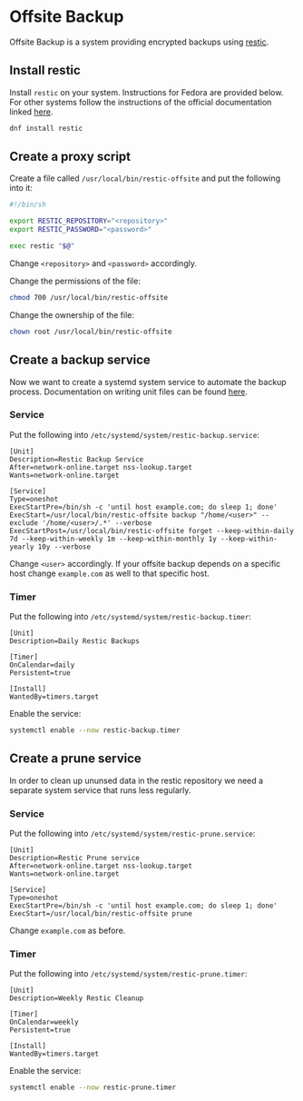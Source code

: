 # Offsite Backup
Offsite Backup is a system providing
encrypted backups using [restic](https://restic.net/).

## Install restic
Install `restic` on your system. Instructions
for Fedora are provided below. For 
other systems follow the instructions of the 
official documentation linked 
[here](https://restic.readthedocs.io/en/stable/020_installation.html).

```sh
dnf install restic
```

## Create a proxy script
Create a file called `/usr/local/bin/restic-offsite` and 
put the following into it:
```sh
#!/bin/sh

export RESTIC_REPOSITORY="<repository>"
export RESTIC_PASSWORD="<password>"

exec restic "$@"
```
Change `<repository>` and `<password>` accordingly.

Change the permissions of the file:
```sh
chmod 700 /usr/local/bin/restic-offsite
```

Change the ownership of the file:
```sh
chown root /usr/local/bin/restic-offsite
```

## Create a backup service
Now we want to create a systemd system service
to automate the backup process. Documentation
on writing unit files can be found
[here](https://wiki.archlinux.org/title/Systemd#Writing_unit_files).

### Service
Put the following into `/etc/systemd/system/restic-backup.service`:
```
[Unit]
Description=Restic Backup Service
After=network-online.target nss-lookup.target
Wants=network-online.target

[Service]
Type=oneshot
ExecStartPre=/bin/sh -c 'until host example.com; do sleep 1; done'
ExecStart=/usr/local/bin/restic-offsite backup "/home/<user>" --exclude '/home/<user>/.*' --verbose
ExecStartPost=/usr/local/bin/restic-offsite forget --keep-within-daily 7d --keep-within-weekly 1m --keep-within-monthly 1y --keep-within-yearly 10y --verbose
```
Change `<user>` accordingly. If your offsite backup depends on a specific
host change `example.com` as well to that specific host.

### Timer
Put the following into `/etc/systemd/system/restic-backup.timer`:
```
[Unit]
Description=Daily Restic Backups

[Timer]
OnCalendar=daily
Persistent=true

[Install]
WantedBy=timers.target
```

Enable the service:
```sh
systemctl enable --now restic-backup.timer
```

## Create a prune service
In order to clean up ununsed data in the restic repository
we need a separate system service that runs less regularly.

### Service
Put the following into `/etc/systemd/system/restic-prune.service`:
```
[Unit]
Description=Restic Prune service
After=network-online.target nss-lookup.target
Wants=network-online.target

[Service]
Type=oneshot
ExecStartPre=/bin/sh -c 'until host example.com; do sleep 1; done'
ExecStart=/usr/local/bin/restic-offsite prune
```
Change `example.com` as before.

### Timer
Put the following into `/etc/systemd/system/restic-prune.timer`:
```
[Unit]
Description=Weekly Restic Cleanup

[Timer]
OnCalendar=weekly
Persistent=true

[Install]
WantedBy=timers.target
```

Enable the service:
```sh
systemctl enable --now restic-prune.timer
```
